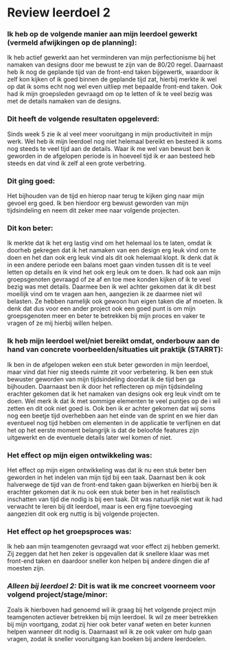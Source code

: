 # Review leerdoel 2

### Ik heb op de volgende manier aan mijn leerdoel gewerkt (vermeld afwijkingen op de planning):
Ik heb actief gewerkt aan het verminderen van mijn perfectionisme bij het namaken van designs door me bewust te zijn van de 80/20 regel. Daarnaast heb ik nog de geplande tijd van de front-end taken bijgewertk, waardoor ik zelf kon kijken of ik goed binnen de geplande tijd zat, hierbij merkte ik wel op dat ik soms echt nog wel even uitliep met bepaalde front-end taken. Ook had ik mijn groepsleden gevraagd om op te letten of ik te veel bezig was met de details namaken van de designs.

### Dit heeft de volgende resultaten opgeleverd:
Sinds week 5 zie ik al veel meer vooruitgang in mijn productiviteit in mijn werk. Wel heb ik mijn leerdoel nog niet helemaal bereikt en besteed ik soms nog steeds te veel tijd aan de details. Waar ik me wel van bewust ben ik geworden in de afgelopen periode is in hoeveel tijd ik er aan besteed heb steeds en dat vind ik zelf al een grote verbetring.

### Dit ging goed:
Het bijhouden van de tijd en hierop naar terug te kijken ging naar mijn gevoel erg goed. Ik ben hierdoor erg bewust geworden van mijn tijdsindeling en neem dit zeker mee naar volgende projecten.

### Dit kon beter:
Ik merkte dat ik het erg lastig vind om het helemaal los te laten, omdat ik doorheb gekregen dat ik het namaken van een design erg leuk vind om te doen en het dan ook erg leuk vind als dit ook helemaal klopt. Ik denk dat ik in een andere periode een balans moet gaan vinden tussen dit is te veel letten op details en ik vind het ook erg leuk om te doen.
Ik had ook aan mijn groepsgenoten gevraagd of ze af en toe mee konden kijken of ik te veel bezig was met details. Daarmee ben ik wel achter gekomen dat ik dit best moeilijk vind om te vragen aan hen, aangezien ik ze daarmee niet wil belasten. Ze hebben namelijk ook gewoon hun eigen taken die af moeten. Ik denk dat dus voor een ander project ook een goed punt is om mijn groepsgenoten meer en beter te betrekken bij mijn proces en vaker te vragen of ze mij hierbij willen helpen.


### Ik heb mijn leerdoel wel/niet bereikt omdat, onderbouw aan de hand van concrete voorbeelden/situaties uit praktijk (STARRT):
Ik ben in de afgelopen weken een stuk beter geworden in mijn leerdoel, maar vind dat hier nig steeds ruimte zit voor verbetering. Ik ben een stuk bewuster geworden van mijn tijdsindeling doordat ik de tijd ben ga bijhouden. Daarnaast ben ik door het reflecteren op mijn tijdsindeling erachter gekomen dat ik het namaken van designs ook erg leuk vindt om te doen. Wel merk ik dat ik met sommige elementen te veel puntjes op de i wil zetten en dit ook niet goed is. Ook ben ik er achter gekomen dat wij soms nog een beetje tijd overhebben aan het einde van de sprint en we hier dan eventueel nog tijd hebben om elementen in de applicatie te verfijnen en dat het op het eerste moment belangrijk is dat de beloofde features zijn uitgewerkt en de eventuele details later wel komen of niet.


### Het effect op mijn eigen ontwikkeling was:
Het effect op mijn eigen ontwikkeling was dat ik nu een stuk beter ben geworden in het indelen van mijn tijd bij een taak. Daarnast ben ik ook halverwege de tijd van de front-end taken gaan bijwerken en hierbij ben ik erachter gekomen dat ik nu ook een stuk beter ben in het realistisch inschatten van tijd die nodig is bij een taak. Dit was natuurlijk niet wat ik had verwacht te leren bij dit leerdoel, maar is een erg fijne toevoeging aangezien dit ook erg nuttig is bij volgende projecten.


### Het effect op het groepsproces was:
Ik heb aan mijn teamgenoten gevraagd wat voor effect zij hebben gemerkt. Zij zeggen dat het hen zeker is opgevallen dat ik snellere klaar was met front-end taken en daardoor sneller kon helpen bij andere dingen die af moesten zijn.

### _Alleen bij leerdoel 2:_ Dit is wat ik me concreet voorneem voor volgend project/stage/minor:
Zoals ik hierboven had genoemd wil ik graag bij het volgende project mijn teamgenoten actiever betrekken bij mijn leerdoel. Ik wil ze meer betrekken bij mijn voortgang, zodat zij hier ook beter vanaf weten en beter kunnen helpen wanneer dit nodig is. Daarnaast wil ik ze ook vaker om hulp gaan vragen, zodat ik sneller vooruitgang kan boeken bij andere leerdoelen.